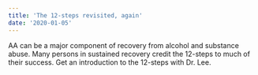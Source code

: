 ```yaml
---
title: 'The 12-steps revisited, again'
date: '2020-01-05'
---
```


AA can be a major component of recovery from alcohol and substance abuse. Many persons in sustained recovery credit the 12-steps to much of their success. Get an introduction to the 12-steps with Dr. Lee.
